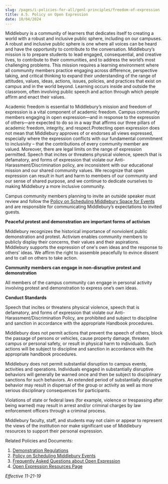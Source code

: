 ```yaml
---
slug: /pages/i-policies-for-all/genl-principles/freedom-of-expression
title: A.5. Policy on Open Expression
date: 10/04/2024
---
```

Middlebury is a community of learners that dedicates itself to creating a world with a robust and inclusive public sphere, including on our campuses. A robust and inclusive public sphere is one where all voices can be heard and have the opportunity to contribute to the conversation. Middlebury’s mission is to prepare students to lead engaged, consequential, and creative lives, to contribute to their communities, and to address the world’s most challenging problems. This mission requires a learning environment where all community members practice engaging across difference, perspective taking, and critical thinking to expand their understanding of the range of attitudes, values, ideas, actions, issues, policies, and practices that exist on campus and in the world beyond. Learning occurs inside and outside the classroom, often involving public speech and action through which people affirm and enact their values.

Academic freedom is essential to Middlebury’s mission and freedom of expression is a vital component of academic freedom. Campus community members engaging in open expression—and in response to the expression of others—are expected to do so in a way that affirms our three pillars of academic freedom, integrity, and respect.Protecting open expression does not mean that Middlebury approves of or endorses all views expressed, especially where the expression conflicts with our fundamental commitment to inclusivity – that the contributions of every community member are valued. Moreover, there are legal limits on the range of expression permitted. Speech that incites or threatens physical violence, speech that is defamatory, and forms of expression that violate our Anti-Harassment/Discrimination policy, are inconsistent with our educational mission and our shared community values. We recognize that open expression can result in hurt and harm to members of our community and our sense of shared purpose, and we continue to dedicate ourselves to making Middlebury a more inclusive community.

Campus community members planning to invite an outside speaker must review and follow the [Policy on Scheduling Middlebury Space for Events](/pages/i-policies-for-all/appropriate-use/d-7-policy-on-scheduling-middlebury-space-for-events) and are responsible for communicating Middlebury’s expectations to invited guests.

**Peaceful protest and demonstration are important forms of activism**

Middlebury recognizes the historical importance of nonviolent public demonstration and protest. Activism enables community members to publicly display their concerns, their values and their aspirations. Middlebury supports the expression of one's own ideas and the response to others' ideas. We affirm the right to assemble peacefully to evince dissent and to call on others to take action.

**Community members can engage in non-disruptive protest and demonstration**

All members of the campus community can engage in personal activity involving protest and demonstration to express one’s own ideas. 

**Conduct Standards**

Speech that incites or threatens physical violence, speech that is defamatory, and forms of expression that violate our Anti-Harassment/Discrimination Policy, are prohibited and subject to discipline and sanction in accordance with the appropriate Handbook procedures.

Middlebury does not permit actions that prevent the speech of others, block the passage of persons or vehicles, cause property damage, threaten campus or personal safety, or result in physical harm to individuals. Such actions will be subject to discipline and sanction in accordance with the appropriate handbook procedures.

Middlebury does not permit substantial disruption to campus events, activities and operations. Individuals engaged in substantially disruptive behaviors will generally be warned once and then be subject to disciplinary sanctions for such behaviors. An extended period of substantially disruptive behavior may result in dispersal of the group or activity as well as more serious disciplinary consequences for participants.

Violations of state or federal laws (for example, violence or trespassing after being warned) may result in arrest and/or criminal charges by law enforcement officers through a criminal process.

Middlebury faculty, staff, and students may not claim or appear to represent the views of the institution nor make significant use of Middlebury resources to support their personal expression.

Related Policies and Documents:

1.  [Demonstration Regulations](/pages/i-policies-for-all/health-safety/demonst-protests)
2.  [Policy on Scheduling Middlebury Events](/pages/i-policies-for-all/appropriate-use/d-7-policy-on-scheduling-middlebury-space-for-events)
3.  [Frequently Asked Questions about Open Expression](static/assets/faq-about-open-expression-10-4-2024.pdf)
4.  [Open Expression Resources Page](/assets/resources.pdf)

_Effective 11-21-19_
